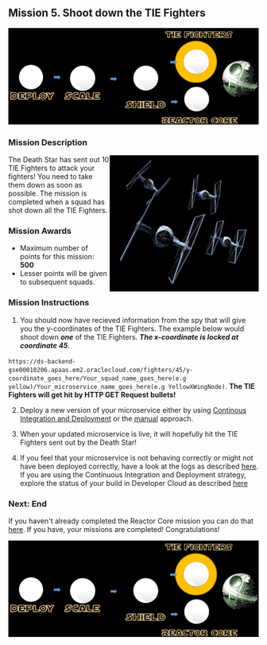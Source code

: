 ## Mission 5. Shoot down the TIE Fighters ##

![Mission5](MapIterateMission.PNG)

### Mission Description ###

<img align="right" src="../images/Tie_fighters.jpg" width = "300px">
The Death Star has sent out 10 TIE Fighters to attack your fighters! You need to take them down as soon as possible. The mission is completed when a squad has shot down all the TIE Fighters. 

### Mission Awards ###

- Maximum number of points for this mission: **500**
- Lesser points will be given to subsequent squads.

### Mission Instructions ###

1. You should now have recieved information from the spy that will give you the y-coordinates of the TIE Fighters. The example below would shoot down ***one*** of the TIE Fighters. ***The x-coordinate is locked at coordinate 45***.

```https://ds-backend-gse00010206.apaas.em2.oraclecloud.com/fighters/45/y-coordinate_goes_here/Your_squad_name_goes_here(e.g yellow)/Your_microservice_name_goes_here(e.g YellowXWingNode)```. **The TIE Fighters will get hit by HTTP GET Request bullets!**

2. Deploy a new version of your microservice either by using [Continous Integration and Deployment](deployment/cicd.md) or the [manual](deployment/manually.md) approach. 

3. When your updated microservice is live, it will hopefully hit the TIE Fighters sent out by the Death Star!

4. If you feel that your microservice is not behaving correctly or might not have been deployed correctly, have a look at the logs as described [here](../logs.md). If you are using the Continuous Integration and Deployment strategy, explore the status of your build in Developer Cloud as described [here](../devcs.md)

### Next: End ###

If you haven't already completed the Reactor Core mission you can do that [here](database.md). If you have, your missions are completed! Congratulations!

![Mission5](MapIterateMission.PNG)
